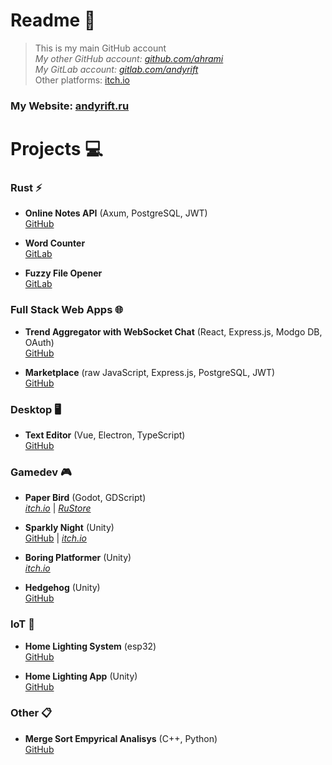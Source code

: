 # Readme 📖

> This is my main GitHub account<br>
> _My other GitHub account: [github.com/ahrami](https://github.com/ahrami)_<br>
> _My GitLab account: [gitlab.com/andyrift](https://gitlab.com/andyrift)_<br>
> Other platforms: [itch.io](https://andyrift.itch.io)

### My Website: [**andyrift.ru**](https://andyrift.ru)

# Projects 💻

### Rust ⚡

- **Online Notes API** (Axum, PostgreSQL, JWT)<br>
[GitHub](https://github.com/andyrift/rs-notes)

- **Word Counter** <br>
[GitLab](https://gitlab.com/andyrift/rs-count)

- **Fuzzy File Opener** <br>
[GitLab](https://gitlab.com/andyrift/fuzzy-open)

### Full Stack Web Apps 🌐

- **Trend Aggregator with WebSocket Chat** (React, Express.js, Modgo DB, OAuth) <br>
[GitHub](https://github.com/andyrift/lamet)

- **Marketplace** (raw JavaScript, Express.js, PostgreSQL, JWT)<br>
[GitHub](https://github.com/andyrift/apple-sause)

### Desktop 🖥️
- **Text Editor** (Vue, Electron, TypeScript) <br>
[GitHub](https://github.com/andyrift/better-text-editor)

### Gamedev 🎮

- **Paper Bird** (Godot, GDScript) <br>
[_itch.io_](https://andyrift.itch.io/paper-bird) | [_RuStore_](https://apps.rustore.ru/app/ru.andyrift.paperbird)

- **Sparkly Night** (Unity) <br>
[GitHub](https://github.com/andyrift/sparkly-night) | [_itch.io_](https://andyrift.itch.io/sparkly-night)

- **Boring Platformer** (Unity) <br>
[_itch.io_](https://andyrift.itch.io/boring-platformer)

- **Hedgehog** (Unity) <br>
[GitHub](https://github.com/ahrami/hedgehog)

### IoT 🔌
- **Home Lighting System** (esp32) <br>
[GitHub](https://github.com/andyrift/home-lighting-system)

- **Home Lighting App** (Unity) <br>
[GitHub](https://github.com/andyrift/home-lighting-app)

### Other 📋
- **Merge Sort Empyrical Analisys** (C++, Python)<br>
[GitHub](https://github.com/andyrift/merge-sort)

